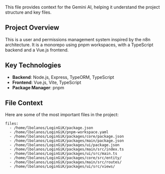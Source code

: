 This file provides context for the Gemini AI, helping it understand the project structure and key files.

## Project Overview

This is a user and permissions management system inspired by the n8n architecture. It is a monorepo using pnpm workspaces, with a TypeScript backend and a Vue.js frontend.

## Key Technologies

- **Backend**: Node.js, Express, TypeORM, TypeScript
- **Frontend**: Vue.js, Vite, TypeScript
- **Package Manager**: pnpm

## File Context

Here are some of the most important files in the project:

```context
files:
  - /home/lbolanos/LoginGiK/package.json
  - /home/lbolanos/LoginGiK/pnpm-workspace.yaml
  - /home/lbolanos/LoginGiK/packages/core/package.json
  - /home/lbolanos/LoginGiK/packages/main/package.json
  - /home/lbolanos/LoginGiK/packages/ui/package.json
  - /home/lbolanos/LoginGiK/packages/main/src/index.ts
  - /home/lbolanos/LoginGiK/packages/ui/src/main.ts
  - /home/lbolanos/LoginGiK/packages/core/src/entity/
  - /home/lbolanos/LoginGiK/packages/main/src/routes/
  - /home/lbolanos/LoginGiK/packages/ui/src/views/
```
